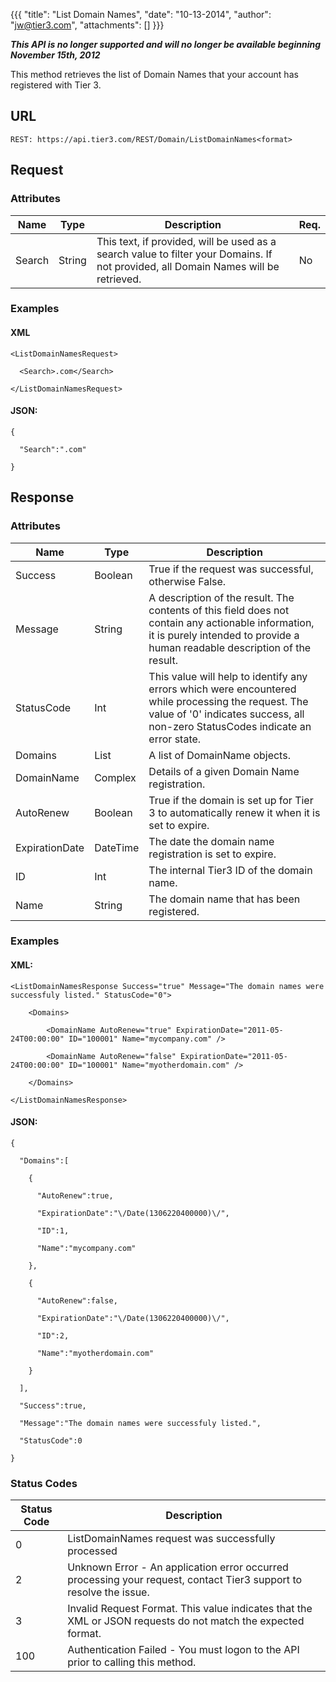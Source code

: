 {{{
  "title": "List Domain Names",
  "date": "10-13-2014",
  "author": "jw@tier3.com",
  "attachments": []
}}}

<p><strong><em>This API is no longer supported and will no longer be available beginning November 15th, 2012</em></strong></p>

This method retrieves the list of Domain Names that your account has registered with Tier 3.

## URL

    REST: https://api.tier3.com/REST/Domain/ListDomainNames<format>

## Request

### Attributes

<table>
  <tbody>
    <tr>
      <thead>
      <tr>
        <th>Name</th>
        <th>Type</th>
        <th>Description</th>
        <th>Req.</th>
      </tr>
    </thead>
    <tbody>
    </tr>
    <tr>
      <td>Search</td>
      <td>String</td>
      <td>This text, if provided, will be used as a search value to filter your Domains. If not provided, all Domain Names will be retrieved.</td>
      <td>No</td>
    </tr>
  </tbody>
</table>

### Examples

#### XML

    <ListDomainNamesRequest>

      <Search>.com</Search>

    </ListDomainNamesRequest>

#### JSON:

    {

      "Search":".com"

    }

## Response

### Attributes

<table>
  <thead>
    <tr>
      <th>Name</th>
      <th>Type</th>
      <th>Description</th>
    </tr>
  </thead>
  <tbody>
    <tr>
      <td>Success</td>
      <td>Boolean</td>
      <td>True if the request was successful, otherwise False.</td>
    </tr>
    <tr>
      <td>Message</td>
      <td>String</td>
      <td>A description of the result. The contents of this field does not contain any actionable information, it is purely intended to provide a human readable description of the result.</td>
    </tr>
    <tr>
      <td>StatusCode</td>
      <td>Int</td>
      <td>This value will help to identify any errors which were encountered while processing the request. The value of '0' indicates success, all non-zero StatusCodes indicate an error state.</td>
    </tr>
    <tr>
      <td>Domains</td>
      <td>List</td>
      <td>A list of DomainName objects.</td>
    </tr>
    <tr>
      <td>DomainName</td>
      <td>Complex</td>
      <td>Details of a given Domain Name registration.</td>
    </tr>
    <tr>
      <td>AutoRenew</td>
      <td>Boolean</td>
      <td>True if the domain is set up for Tier 3 to automatically renew it when it is set to expire.</td>
    </tr>
    <tr>
      <td>ExpirationDate</td>
      <td>DateTime</td>
      <td>The date the domain name registration is set to expire.</td>
    </tr>
    <tr>
      <td>ID</td>
      <td>Int</td>
      <td>The internal Tier3 ID of the domain name.</td>
    </tr>
    <tr>
      <td>Name</td>
      <td>String</td>
      <td>The domain name that has been registered.</td>
    </tr>
  </tbody>
</table>

### Examples

#### XML:

    <ListDomainNamesResponse Success="true" Message="The domain names were successfuly listed." StatusCode="0">

        <Domains>

            <DomainName AutoRenew="true" ExpirationDate="2011-05-24T00:00:00" ID="100001" Name="mycompany.com" />

            <DomainName AutoRenew="false" ExpirationDate="2011-05-24T00:00:00" ID="100001" Name="myotherdomain.com" />

        </Domains>

    </ListDomainNamesResponse>

#### JSON:

    {

      "Domains":[

        {

          "AutoRenew":true,

          "ExpirationDate":"\/Date(1306220400000)\/",

          "ID":1,

          "Name":"mycompany.com"

        },

        {

          "AutoRenew":false,

          "ExpirationDate":"\/Date(1306220400000)\/",

          "ID":2,

          "Name":"myotherdomain.com"

        }

      ],

      "Success":true,

      "Message":"The domain names were successfuly listed.",

      "StatusCode":0

    }

### Status Codes

<table>
  <thead>
    <tr>
      <th>Status Code</th>
      <th>Description</th>
    </tr>
  </thead>
  <tbody>
    <tr>
      <td>0</td>
      <td>ListDomainNames request was successfully processed</td>
    </tr>
    <tr>
      <td>2</td>
      <td>Unknown Error - An application error occurred processing your request, contact Tier3 support to resolve the issue.</td>
    </tr>
    <tr>
      <td>3</td>
      <td>Invalid Request Format. This value indicates that the XML or JSON requests do not match the expected format.</td>
    </tr>
    <tr>
      <td>100</td>
      <td>Authentication Failed - You must logon to the API prior to calling this method.</td>
    </tr>
  </tbody>
</table>